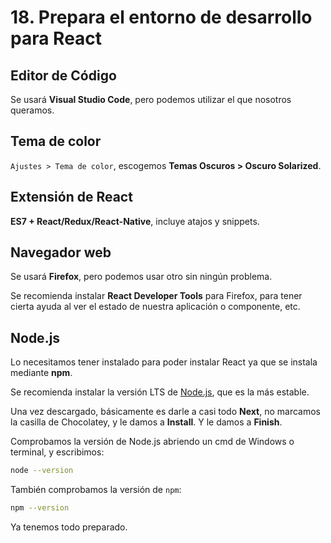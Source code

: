 # 18. Prepara el entorno de desarrollo para React

## Editor de Código

Se usará **Visual Studio Code**, pero podemos utilizar el que nosotros queramos.

## Tema de color

`Ajustes > Tema de color`, escogemos **Temas Oscuros > Oscuro Solarized**.

## Extensión de React

**ES7 + React/Redux/React-Native**, incluye atajos y snippets.

## Navegador web

Se usará **Firefox**, pero podemos usar otro sin ningún problema.

Se recomienda instalar **React Developer Tools** para Firefox, para tener cierta ayuda al ver el estado de nuestra aplicación o componente,
etc.

## Node.js

Lo necesitamos tener instalado para poder instalar React ya que se instala mediante **npm**.

Se recomienda instalar la versión LTS de [Node.js](https://nodejs.org/es/download), que es la más estable.

Una vez descargado, básicamente es darle a casi todo **Next**, no marcamos la casilla de Chocolatey, y le damos a **Install**. Y le damos a
**Finish**.

Comprobamos la versión de Node.js abriendo un cmd de Windows o terminal, y escribimos:

```bash
node --version
```

También comprobamos la versión de `npm`:

```bash
npm --version
```

Ya tenemos todo preparado.